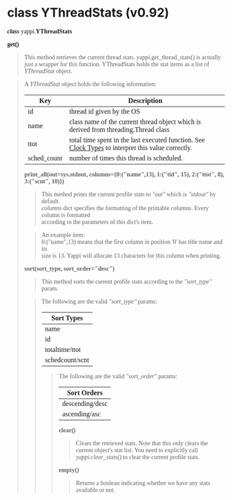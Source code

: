 # class YThreadStats (v0.92)

<font face='Consolas'>

<b><i>class</i></b> yappi.<b>YThreadStats</b>

<b>get()</b>
<blockquote>This method retrieves the current thread stats.      yappi.get_thread_stats() is actually just a wrapper for this function. YThreadStats holds the stat items as a list of <i>YThreadStat</i> object.</blockquote>

<blockquote>A <i>YThreadStat</i> object holds the following information:<br>
<table><thead><th> <b>Key</b> </th><th> <b>Description</b> </th></thead><tbody>
<tr><td> id         </td><td> thread id given by the OS </td></tr>
<tr><td> name       </td><td> class name of the current thread object which is derived from threading.Thread class </td></tr>
<tr><td> ttot       </td><td> total time spent in the last executed function. See <a href='https://code.google.com/p/yappi/wiki/ClockTypes_v082'>Clock Types</a> to interpret this value correctly. </td></tr>
<tr><td> sched_count </td><td> number of times this thread is scheduled. </td></tr></blockquote></tbody></table>

<b>print_all(out=sys.stdout, columns={0:("name",13), 1:("tid", 15), 2:("ttot", 8), 3:("scnt", 10)})</b>
<blockquote>This method prints the current profile stats to <i>"out"</i> which is  <i>"stdout"</i> by default.<br>
<i>columns</i> dict specifies the formatting of the printable columns. Every column is formatted<br>
according to the parameters of this dict's item.</blockquote>

<blockquote>An example item:<br>
0:("name",13) means that the first column in position '0' has title name and its<br>
size is 13. Yappi will allocate 13 characters for this column when printing.</blockquote>

<b>sort(sort_type, sort_order="desc")</b>
<blockquote>This method sorts the current profile stats according to the  <i>"sort_type"</i> param.</blockquote>

<blockquote>The following are the valid <i>"sort_type"</i> params:<br>
<table><thead><th> <b>Sort Types</b> </th></thead><tbody>
<tr><td> name              </td></tr>
<tr><td> id                </td></tr>
<tr><td> totaltime/ttot    </td></tr>
<tr><td> schedcount/scnt   </td></tr></blockquote></tbody></table>

<blockquote>The following are the valid <i>"sort_order"</i> params:<br>
<table><thead><th> <b>Sort Orders</b> </th></thead><tbody>
<tr><td> descending/desc    </td></tr>
<tr><td> ascending/asc      </td></tr></blockquote></tbody></table>

<b>clear()</b>
<blockquote>Clears the retrieved stats. Note that this only clears the current object's stat list. You need to explicitly call <i>yappi.clear_stats()</i> to clear the current profile stats.</blockquote>

<b>empty()</b>
<blockquote>Returns a boolean indicating whether we have any stats available or not.</blockquote>

</font>